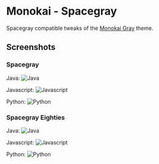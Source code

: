 # Monokai - Spacegray

Spacegray compatible tweaks of the [Monokai Gray](https://packagecontrol.io/packages/Monokai%20Gray) theme.

## Screenshots

### Spacegray

Java:
![Java](https://raw.githubusercontent.com/pyoio/monokai-spacegray/master/screenshots/spacegray_java.png)

Javascript:
![Javascript](https://raw.githubusercontent.com/pyoio/monokai-spacegray/master/screenshots/spacegray_javascript.png)

Python:
![Python](https://raw.githubusercontent.com/pyoio/monokai-spacegray/master/screenshots/spacegray_python.png)

### Spacegray Eighties

Java:
![Java](https://raw.githubusercontent.com/pyoio/monokai-spacegray/master/screenshots/spacegray_eighties_java.png)

Javascript:
![Javascript](https://raw.githubusercontent.com/pyoio/monokai-spacegray/master/screenshots/spacegray_eighties_javascript.png)

Python:
![Python](https://raw.githubusercontent.com/pyoio/monokai-spacegray/master/screenshots/spacegray_eighties_python.png)
